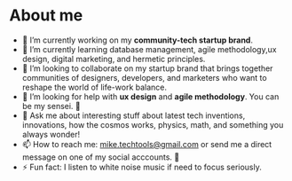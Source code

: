 # About me

<!--
**mikev-tech/mikev-tech** is a ✨ _special_ ✨ repository because its `README.md` (this file) appears on your GitHub profile.

Here are some ideas to get you started:
-->
- 🔭 I’m currently working on my **community-tech startup brand**.
- 🌱 I’m currently learning database management, agile methodology,ux design, digital marketing, and hermetic principles.
- 👯 I’m looking to collaborate on my startup brand that brings together communities of designers, developers, and marketers who want to reshape the world of life-work balance.
- 🤔 I’m looking for help with **ux design** and **agile methodology**. You can be my sensei. 🥹
- 💬 Ask me about interesting stuff about latest tech inventions, innovations, how the cosmos works, physics, math, and something you always wonder! 
- 📫 How to reach me: mike.techtools@gmail.com or send me a direct message on one of my social acccounts. 🙂
- ⚡ Fun fact: I listen to white noise music if need to focus seriously. 

